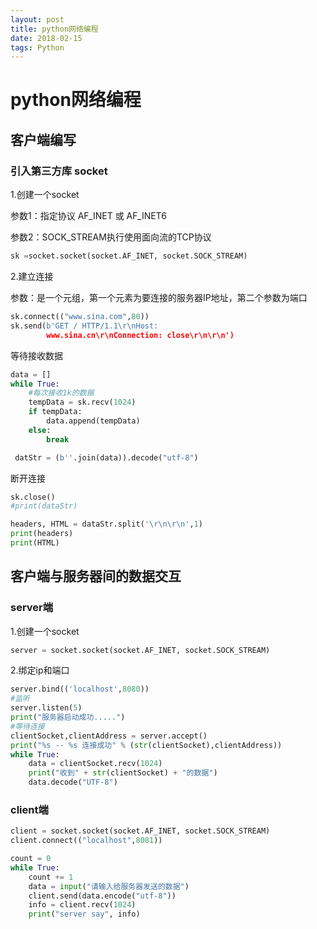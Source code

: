 ```yaml
---
layout: post
title: python网络编程
date: 2018-02-15
tags: Python
---
```



# python网络编程

## 客户端编写

### 引入第三方库 socket

1.创建一个socket

参数1：指定协议 AF_INET 或 AF_INET6

参数2：SOCK_STREAM执行使用面向流的TCP协议

```python
sk =socket.socket(socket.AF_INET, socket.SOCK_STREAM)
```

2.建立连接

参数：是一个元组，第一个元素为要连接的服务器IP地址，第二个参数为端口

```python
sk.connect(("www.sina.com",80))
sk.send(b'GET / HTTP/1.1\r\nHost:
        www.sina.cn\r\nConnection: close\r\n\r\n')
```

等待接收数据

```python
data = []
while True:
    #每次接收1k的数据
    tempData = sk.recv(1024)
    if tempData:
        data.append(tempData)
    else:
        break

 datStr = (b''.join(data)).decode("utf-8")
```

断开连接

```python
sk.close()
#print(dataStr)

headers, HTML = dataStr.split('\r\n\r\n',1)
print(headers)
print(HTML)
```

## 客户端与服务器间的数据交互

### server端

1.创建一个socket

```python
server = socket.socket(socket.AF_INET, socket.SOCK_STREAM)
```

2.绑定ip和端口

```python
server.bind(('localhost',8080))
#监听
server.listen(5)
print("服务器启动成功.....")
#等待连接
clientSocket,clientAddress = server.accept()
print("%s -- %s 连接成功" % (str(clientSocket),clientAddress))
while True:
	data = clientSocket.recv(1024)
    print("收到" + str(clientSocket) + "的数据")
    data.decode("UTF-8")


```

### client端

```python
client = socket.socket(socket.AF_INET, socket.SOCK_STREAM)
client.connect(("localhost",8081))

count = 0
while True:
    count += 1
    data = input("请输入给服务器发送的数据")
    client.send(data.encode("utf-8"))
    info = client.recv(1024)
    print("server say", info)
```
